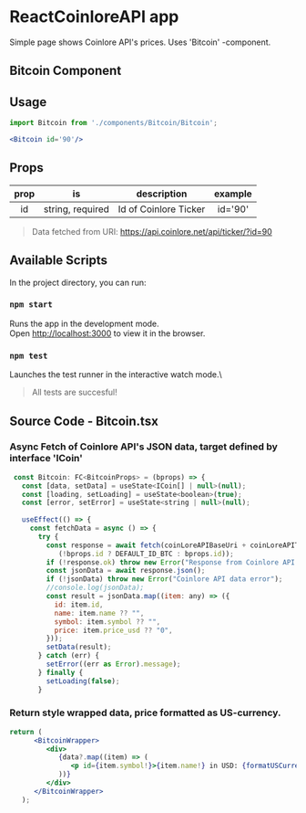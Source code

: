 # ReactCoinloreAPI app

Simple page shows Coinlore API's prices. Uses 'Bitcoin' -component.


## Bitcoin Component
## Usage

```jsx
import Bitcoin from './components/Bitcoin/Bitcoin';
```

```jsx
<Bitcoin id='90'/>
```
## Props



|  prop  |    is    |         description         |                                  example                                  |
| :----: | :------: | :-------------------------: | :-----------------------------------------------------------------------: |
|  id   | string, required |   Id of Coinlore Ticker    | id='90' 


 > Data fetched from URI: https://api.coinlore.net/api/ticker/?id=90


## Available Scripts

In the project directory, you can run:

### `npm start`

Runs the app in the development mode.\
Open [http://localhost:3000](http://localhost:3000) to view it in the browser.


### `npm test`

Launches the test runner in the interactive watch mode.\
 > All tests are succesful!

## Source Code - Bitcoin.tsx
### Async Fetch of Coinlore API's JSON data, target defined by interface 'ICoin'

```jsx
 const Bitcoin: FC<BitcoinProps> = (bprops) => {
   const [data, setData] = useState<ICoin[] | null>(null);
   const [loading, setLoading] = useState<boolean>(true);
   const [error, setError] = useState<string | null>(null);
 
   useEffect(() => {
     const fetchData = async () => {
       try {
         const response = await fetch(coinLoreAPIBaseUri + coinLoreAPITickerUri + 
            (!bprops.id ? DEFAULT_ID_BTC : bprops.id));
         if (!response.ok) throw new Error("Response from Coinlore API errror");
         const jsonData = await response.json();
         if (!jsonData) throw new Error("Coinlore API data error");
         //console.log(jsonData);
         const result = jsonData.map((item: any) => ({
           id: item.id,
           name: item.name ?? "",
           symbol: item.symbol ?? "",
           price: item.price_usd ?? "0",
         }));
         setData(result);
       } catch (err) {
         setError((err as Error).message);
       } finally {
         setLoading(false);
       }

```


### Return style wrapped data, price formatted  as US-currency.

```jsx
return (
      <BitcoinWrapper>
         <div>
            {data?.map((item) => (
               <p id={item.symbol!}>{item.name!} in USD: {formatUSCurrency(item.price!)}</p>
            ))}
         </div>
      </BitcoinWrapper>
   );
```